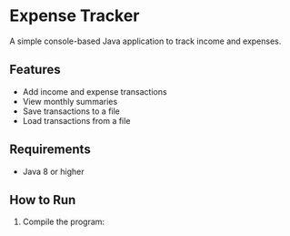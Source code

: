 # Expense Tracker

A simple console-based Java application to track income and expenses.

## Features

- Add income and expense transactions
- View monthly summaries
- Save transactions to a file
- Load transactions from a file

## Requirements

- Java 8 or higher

## How to Run

1. Compile the program:
